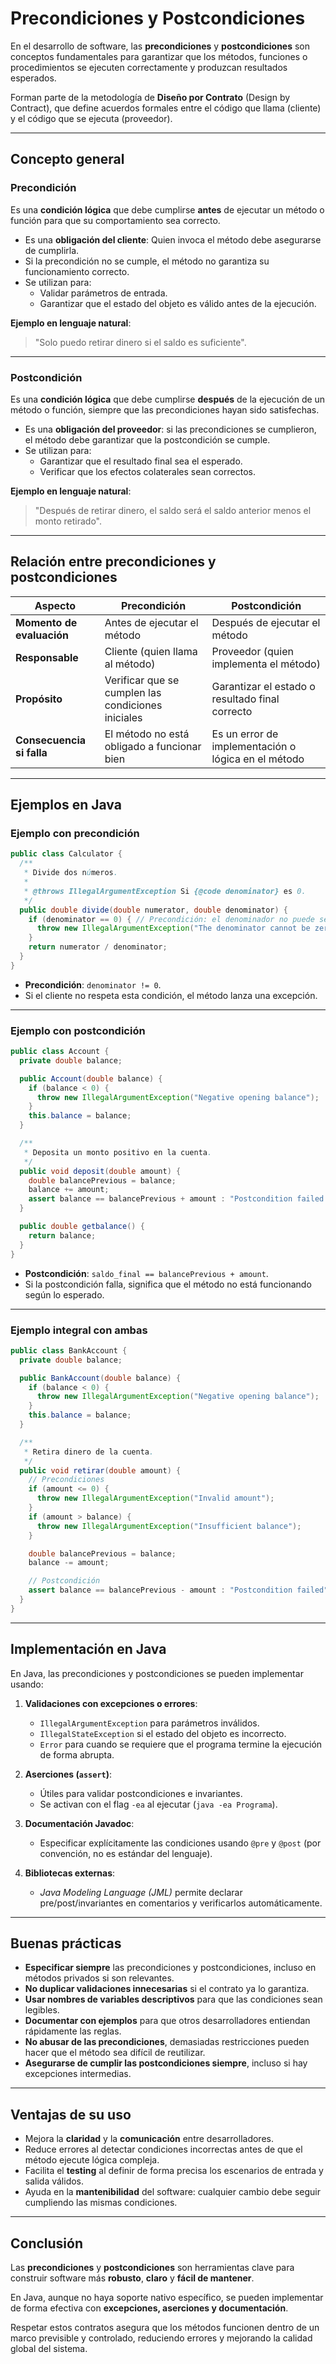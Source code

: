 # Precondiciones y Postcondiciones

En el desarrollo de software, las **precondiciones** y **postcondiciones** son conceptos fundamentales para garantizar que los métodos, funciones o procedimientos se ejecuten correctamente y produzcan resultados esperados.

Forman parte de la metodología de **Diseño por Contrato** (Design by Contract), que define acuerdos formales entre el código que llama (cliente) y el código que se ejecuta (proveedor).

---

## Concepto general

### Precondición

Es una **condición lógica** que debe cumplirse **antes** de ejecutar un método o función para que su comportamiento sea correcto.

- Es una **obligación del cliente**: Quien invoca el método debe asegurarse de cumplirla.
- Si la precondición no se cumple, el método no garantiza su funcionamiento correcto.
- Se utilizan para:
  - Validar parámetros de entrada.
  - Garantizar que el estado del objeto es válido antes de la ejecución.

**Ejemplo en lenguaje natural**:

> "Solo puedo retirar dinero si el saldo es suficiente".

---

### Postcondición

Es una **condición lógica** que debe cumplirse **después** de la ejecución de un método o función, siempre que las precondiciones hayan sido satisfechas.

- Es una **obligación del proveedor**: si las precondiciones se cumplieron, el método debe garantizar que la postcondición se cumple.
- Se utilizan para:
  - Garantizar que el resultado final sea el esperado.
  - Verificar que los efectos colaterales sean correctos.

**Ejemplo en lenguaje natural**:

> "Después de retirar dinero, el saldo será el saldo anterior menos el monto retirado".

---

## Relación entre precondiciones y postcondiciones

| Aspecto                   | Precondición                                       | Postcondición                                       |
| ------------------------- | -------------------------------------------------- | --------------------------------------------------- |
| **Momento de evaluación** | Antes de ejecutar el método                        | Después de ejecutar el método                       |
| **Responsable**           | Cliente (quien llama al método)                    | Proveedor (quien implementa el método)              |
| **Propósito**             | Verificar que se cumplen las condiciones iniciales | Garantizar el estado o resultado final correcto     |
| **Consecuencia si falla** | El método no está obligado a funcionar bien        | Es un error de implementación o lógica en el método |

---

## Ejemplos en Java

### Ejemplo con precondición

```java
public class Calculator {
  /**
   * Divide dos números.
   *
   * @throws IllegalArgumentException Si {@code denominator} es 0.
   */
  public double divide(double numerator, double denominator) {
    if (denominator == 0) { // Precondición: el denominador no puede ser cero.
      throw new IllegalArgumentException("The denominator cannot be zero.");
    }
    return numerator / denominator;
  }
}
```

- **Precondición**: `denominator != 0`.
- Si el cliente no respeta esta condición, el método lanza una excepción.

---

### Ejemplo con postcondición

```java
public class Account {
  private double balance;

  public Account(double balance) {
    if (balance < 0) {
      throw new IllegalArgumentException("Negative opening balance");
    }
    this.balance = balance;
  }

  /**
   * Deposita un monto positivo en la cuenta.
   */
  public void deposit(double amount) {
    double balancePrevious = balance;
    balance += amount;
    assert balance == balancePrevious + amount : "Postcondition failed: balance is not correct";  // Postcondición: el saldo final será el saldo anterior + monto.
  }

  public double getbalance() {
    return balance;
  }
}
```

- **Postcondición**: `saldo_final == balancePrevious + amount`.
- Si la postcondición falla, significa que el método no está funcionando según lo esperado.

---

### Ejemplo integral con ambas

```java
public class BankAccount {
  private double balance;

  public BankAccount(double balance) {
    if (balance < 0) {
      throw new IllegalArgumentException("Negative opening balance");
    }
    this.balance = balance;
  }

  /**
   * Retira dinero de la cuenta.
   */
  public void retirar(double amount) {
    // Precondiciones
    if (amount <= 0) {
      throw new IllegalArgumentException("Invalid amount");
    }
    if (amount > balance) {
      throw new IllegalArgumentException("Insufficient balance");
    }

    double balancePrevious = balance;
    balance -= amount;

    // Postcondición
    assert balance == balancePrevious - amount : "Postcondition failed";
  }
}
```

---

## Implementación en Java

En Java, las precondiciones y postcondiciones se pueden implementar usando:

1. **Validaciones con excepciones o errores**:

   - `IllegalArgumentException` para parámetros inválidos.
   - `IllegalStateException` si el estado del objeto es incorrecto.
   - `Error` para cuando se requiere que el programa termine la ejecución de forma abrupta.

2. **Aserciones (`assert`)**:

   - Útiles para validar postcondiciones e invariantes.
   - Se activan con el flag `-ea` al ejecutar (`java -ea Programa`).

3. **Documentación Javadoc**:

   - Especificar explícitamente las condiciones usando `@pre` y `@post` (por convención, no es estándar del lenguaje).

4. **Bibliotecas externas**:

   - _Java Modeling Language (JML)_ permite declarar pre/post/invariantes en comentarios y verificarlos automáticamente.

---

## Buenas prácticas

- **Especificar siempre** las precondiciones y postcondiciones, incluso en métodos privados si son relevantes.
- **No duplicar validaciones innecesarias** si el contrato ya lo garantiza.
- **Usar nombres de variables descriptivos** para que las condiciones sean legibles.
- **Documentar con ejemplos** para que otros desarrolladores entiendan rápidamente las reglas.
- **No abusar de las precondiciones**, demasiadas restricciones pueden hacer que el método sea difícil de reutilizar.
- **Asegurarse de cumplir las postcondiciones siempre**, incluso si hay excepciones intermedias.

---

## Ventajas de su uso

- Mejora la **claridad** y la **comunicación** entre desarrolladores.
- Reduce errores al detectar condiciones incorrectas antes de que el método ejecute lógica compleja.
- Facilita el **testing** al definir de forma precisa los escenarios de entrada y salida válidos.
- Ayuda en la **mantenibilidad** del software: cualquier cambio debe seguir cumpliendo las mismas condiciones.

---

## Conclusión

Las **precondiciones** y **postcondiciones** son herramientas clave para construir software más **robusto**, **claro** y **fácil de mantener**.

En Java, aunque no haya soporte nativo específico, se pueden implementar de forma efectiva con **excepciones, aserciones y documentación**.

Respetar estos contratos asegura que los métodos funcionen dentro de un marco previsible y controlado, reduciendo errores y mejorando la calidad global del sistema.
